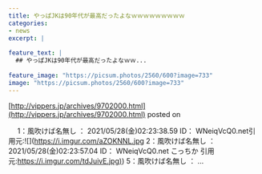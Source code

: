 ```yaml
---
title: やっぱJKは90年代が最高だったよなｗｗｗｗｗｗｗｗｗ
categories:
- news
excerpt: |
  
feature_text: |
  ## やっぱJKは90年代が最高だったよなｗｗ...
  
feature_image: "https://picsum.photos/2560/600?image=733"
image: "https://picsum.photos/2560/600?image=733"
---
```


[http://vippers.jp/archives/9702000.html](http://vippers.jp/archives/9702000.html)
posted on 

<!--more-->

　 1：風吹けば名無し ： 2021/05/28(金)02:23:38.59 ID： WNeiqVcQ0.net引用元:![](https://i.imgur.com/aZOKNNL.jpg 2：風吹けば名無し ： 2021/05/28(金)02:23:57.04 ID： WNeiqVcQ0.net こっちか 引用元:[https://i.imgur.com/tdJuivE.jpg)](https://i.imgur.com/tdJuivE.jpg)) 5：風吹けば名無し ： ...
